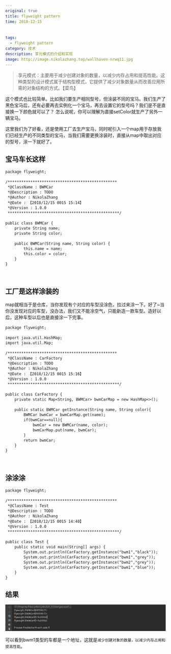 ```yaml
---
original: true
title: flyweight pattern
time: 2018-12-15


tags: 
  - flyweight pattern
category: 技术
description: 享元模式的介绍和实现
image: http://image.nikolazhang.top/wallhaven-nrwq11.jpg
---
```


> 享元模式：主要用于减少创建对象的数量，以减少内存占用和提高性能。这种类型的设计模式属于结构型模式，它提供了减少对象数量从而改善应用所需的对象结构的方式。【菜鸟】


<!--more-->

这个模式也比较简单。比如我们要生产相同型号，但涂装不同的宝马。我们生产了黑色宝马后，还有必要再去实例化一个宝马，再去设置它的型号吗？我们是不是直接换一下颜色就可以了？
怎么说呢，你可以理解为直接setColor就生产了另外一辆宝马。

这里我们为了好看，还是使用工厂去生产宝马，同时呢引入一个map用于存放我们已经生产的不同类型的宝马，当我们需要更换涂装时，直接从map中取出对应的型号，涂一下就好了。
## 宝马车长这样
```
package flyweight;

/************************************************
 *@ClassName : BWMCar
 *@Description : TODO
 *@Author : NikolaZhang
 *@Date : 【2018/12/15 0015 15:14】
 *@Version : 1.0.0
 *************************************************/

public class BWMCar {
    private String name;
    private String color;

    public BWMCar(String name, String color) {
        this.name = name;
        this.color = color;
    }
}



```

## 工厂是这样涂装的
map就相当于是仓库，当你发现有个对应的车型没涂色，拉过来涂一下。好了~当你没发现对应的车型，没办法，我们又不能凃空气，只能新造一款车型。造好以后，这种车型以后也是直接涂一下完事。
```
package flyweight;

import java.util.HashMap;
import java.util.Map;

/************************************************
 *@ClassName : CarFactory
 *@Description : TODO
 *@Author : NikolaZhang
 *@Date : 【2018/12/15 0015 15:16】
 *@Version : 1.0.0
 *************************************************/

public class CarFactory {
    private static Map<String, BWMCar> bwmCarMap = new HashMap<>();

    public static BWMCar getInstance(String name, String color){
        BWMCar bwmCar = bwmCarMap.get(name);
        if(bwmCar==null){
            bwmCar = new BWMCar(name, color);
            bwmCarMap.put(name, bwmCar);
        }
        return bwmCar;
    }
}



```

## 涂涂涂
```
package flyweight;

/************************************************
 *@ClassName : Test
 *@Description : TODO
 *@Author : NikolaZhang
 *@Date : 【2018/12/15 0015 14:40】
 *@Version : 1.0.0
 *************************************************/

public class Test {
    public static void main(String[] args) {
        System.out.println(CarFactory.getInstance("bwm1","black"));
        System.out.println(CarFactory.getInstance("bwm1","grey"));
        System.out.println(CarFactory.getInstance("bwm2","grey"));
        System.out.println(CarFactory.getInstance("bwm1","blue"));
    }
}

```

## 结果
![结果](/images/article/181215/res2.png)

可以看到bwm1类型的车都是一个地址，这就是`减少创建对象的数量，以减少内存占用和提高性能`。
